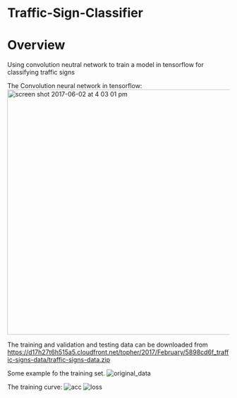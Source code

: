 # Traffic-Sign-Classifier

# Overview
Using convolution neutral network to train a model in tensorflow for classifying traffic signs

The Convolution neural network in tensorflow:
<img width="557" alt="screen shot 2017-06-02 at 4 03 01 pm" src="https://cloud.githubusercontent.com/assets/15232969/26742766/ff16b192-47ac-11e7-95e6-aa9e56c17d4d.png">

The training and validation and testing data can be downloaded from https://d17h27t6h515a5.cloudfront.net/topher/2017/February/5898cd6f_traffic-signs-data/traffic-signs-data.zip

Some example fo the training set.
![original_data](https://cloud.githubusercontent.com/assets/15232969/26742681/aac1701e-47ac-11e7-988e-254cd89c2138.png)

The training curve:
![acc](https://cloud.githubusercontent.com/assets/15232969/26742682/aaf4c9d2-47ac-11e7-847c-769327400df7.png)
![loss](https://cloud.githubusercontent.com/assets/15232969/26742687/aea79898-47ac-11e7-9287-afefaf1317a0.png)

